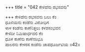 +++
title = "042 ಕೇಳಿದೆನು ರಭಸವನು"

+++
ಕೇಳಿದೆನು ರಭಸವನು ಬಲು ಕೆಂ  
ಧೂಳಿಯನು ಕಂಡೆನು ವಿರೋಧಿಗ  
ಳಾಳ ಕಂಡೆನು ಕಾಣೆನಿತ್ತಲು ಕಳಶಸಂಭವನ  
ಕೇಳಿದೀ ನಿಮಿಷಾರ್ಧದಲಿ ಕೆಂ  
ಧೂಳ ಕಾಣೆನು ಕಾಣೆನರಿಭೂ  
ಪಾಲರನು ಕೇಳರಸ ಕಂಡೆನು ಚಾಪಧೂರ್ಜಟಿಯ    ॥42॥